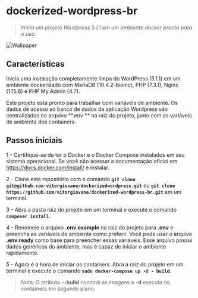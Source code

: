 # dockerized-wordpress-br

> *Inicia um projeto Wordpress 5.1.1 em um ambiente docker pronto para o uso*.
  
![Wallpaper](https://user-images.githubusercontent.com/5404361/56098143-d2d81e00-5ed3-11e9-9a53-55ae92a4d44d.png)

## Características
Inicia uma instalação completamente limpa do WordPress (5.1.1) em um ambiente dockerizado com MariaDB (10.4.2-bionic), PHP (7.3.1), Nginx (1.15.8) e PHP My Admin (4.7).

Este projeto está pronto para trabalhar com variáveis ​​de ambiente. Os dados de acesso ao banco de dados da aplicação Wordpress são centralizados no arquivo **.env ** na raiz do projeto, junto com as variáveis ​​de ambiente dos containers.

## Passos iniciais
1 - Certifique-se de ter o Docker e o Docker Compose instalados em seu sistema operacional. Se você não acessar a documentação oficial em https://docs.docker.com/install/ e instalar.

2 - Clone este repositório com o comando **`git clone git@github.com:vitorgiovane/dockerizedwordpress.git`** ou **`git clone https://github.com/vitorgiovane/dockerized-wordpress-br.git`** em um terminal.

3 - Abra a pasta raiz do projeto em um terminal e execute o comando **`composer install`**.

4 - Renomeie o arquivo **.env.example** na raiz do projeto para **.env** e preencha as variáveis ​​de ambiente como preferir. Você pode usar o arquivo **.env.ready** como base para preencher essas variáveis. Esse arquivo possui dados genéricos do ambiente, mas é capaz de iniciar o ambiente rapidamente.

5 - Agora é a hora de iniciar os containers. Abra a raiz do projeto em um terminal e execute o comando **`sudo docker-compose up -d - build`**.

> Nota: O atributo **--build** constrói as imagens e **-d** executa os containers em segundo plano.
